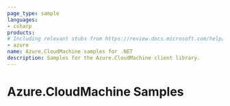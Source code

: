 ```yaml
---
page_type: sample
languages:
- csharp
products:
# Including relevant stubs from https://review.docs.microsoft.com/help/contribute/metadata-taxonomies#product
- azure
name: Azure.CloudMachine samples for .NET
description: Samples for the Azure.CloudMachine client library.
---
```


# Azure.CloudMachine Samples
